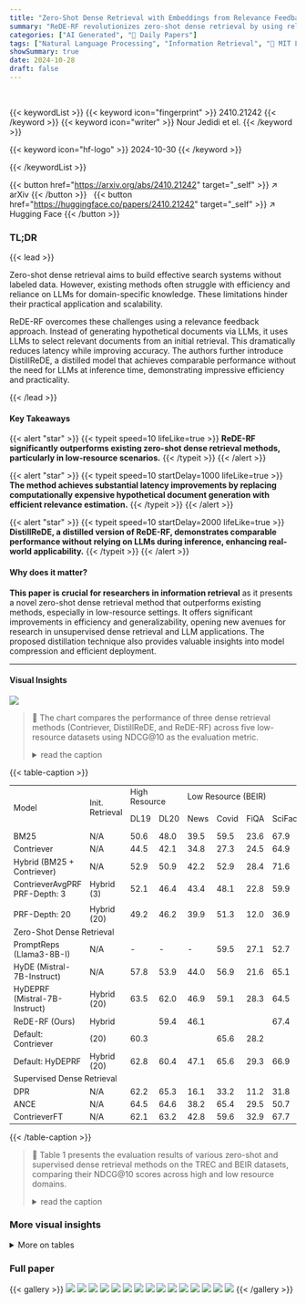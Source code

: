 ```yaml
---
title: "Zero-Shot Dense Retrieval with Embeddings from Relevance Feedback"
summary: "ReDE-RF revolutionizes zero-shot dense retrieval by using relevance feedback from LLMs to refine query embeddings, achieving state-of-the-art results with vastly improved efficiency."
categories: ["AI Generated", "🤗 Daily Papers"]
tags: ["Natural Language Processing", "Information Retrieval", "🏢 MIT Lincoln Laboratory",]
showSummary: true
date: 2024-10-28
draft: false
---
```


<br>

{{< keywordList >}}
{{< keyword icon="fingerprint" >}} 2410.21242 {{< /keyword >}}
{{< keyword icon="writer" >}} Nour Jedidi et el. {{< /keyword >}}
 
{{< keyword icon="hf-logo" >}} 2024-10-30 {{< /keyword >}}
 
{{< /keywordList >}}

{{< button href="https://arxiv.org/abs/2410.21242" target="_self" >}}
↗ arXiv
{{< /button >}}
&nbsp; 
{{< button href="https://huggingface.co/papers/2410.21242" target="_self" >}}
↗ Hugging Face
{{< /button >}}

### TL;DR


{{< lead >}}

Zero-shot dense retrieval aims to build effective search systems without labeled data.  However, existing methods often struggle with efficiency and reliance on LLMs for domain-specific knowledge. These limitations hinder their practical application and scalability. 



ReDE-RF overcomes these challenges using a relevance feedback approach. Instead of generating hypothetical documents via LLMs, it uses LLMs to select relevant documents from an initial retrieval.  This dramatically reduces latency while improving accuracy.  The authors further introduce DistillReDE, a distilled model that achieves comparable performance without the need for LLMs at inference time, demonstrating impressive efficiency and practicality.

{{< /lead >}}


#### Key Takeaways

{{< alert "star" >}}
{{< typeit speed=10 lifeLike=true >}} **ReDE-RF significantly outperforms existing zero-shot dense retrieval methods, particularly in low-resource scenarios.** {{< /typeit >}}
{{< /alert >}}

{{< alert "star" >}}
{{< typeit speed=10 startDelay=1000 lifeLike=true >}} **The method achieves substantial latency improvements by replacing computationally expensive hypothetical document generation with efficient relevance estimation.** {{< /typeit >}}
{{< /alert >}}

{{< alert "star" >}}
{{< typeit speed=10 startDelay=2000 lifeLike=true >}} **DistillReDE, a distilled version of ReDE-RF, demonstrates comparable performance without relying on LLMs during inference, enhancing real-world applicability.** {{< /typeit >}}
{{< /alert >}}

#### Why does it matter?
**This paper is crucial for researchers in information retrieval** as it presents a novel zero-shot dense retrieval method that outperforms existing methods, especially in low-resource settings.  It offers significant improvements in efficiency and generalizability, opening new avenues for research in unsupervised dense retrieval and LLM applications.  The proposed distillation technique also provides valuable insights into model compression and efficient deployment.

------
#### Visual Insights





![](https://ai-paper-reviewer.com/2410.21242/charts_7_0.png)

> 🔼 The chart compares the performance of three dense retrieval methods (Contriever, DistillReDE, and ReDE-RF) across five low-resource datasets using NDCG@10 as the evaluation metric.
> <details>
> <summary>read the caption</summary>
> Figure 4: Comparison of DistillReDE to Contriever and ReDE-RF (Default: HyDEPRF).
> </details>





{{< table-caption >}}
<table id='0' style='font-size:14px'><tr><td rowspan="2">Model</td><td rowspan="2">Init. Retrieval</td><td colspan="2">High Resource</td><td colspan="8">Low Resource (BEIR)</td></tr><tr><td>DL19</td><td>DL20</td><td>News</td><td>Covid</td><td>FiQA</td><td>SciFact</td><td>DBPedia</td><td>NFCorpus</td><td>Robust04</td><td>BEIR (Avg.)</td></tr><tr><td>BM25</td><td>N/A</td><td>50.6</td><td>48.0</td><td>39.5</td><td>59.5</td><td>23.6</td><td>67.9</td><td>31.8</td><td>32.2</td><td>40.7</td><td>42.2</td></tr><tr><td>Contriever</td><td>N/A</td><td>44.5</td><td>42.1</td><td>34.8</td><td>27.3</td><td>24.5</td><td>64.9</td><td>29.2</td><td>31.7</td><td>31.6</td><td>34.9</td></tr><tr><td>Hybrid (BM25 + Contriever)</td><td>N/A</td><td>52.9</td><td>50.9</td><td>42.2</td><td>52.9</td><td>28.4</td><td>71.6</td><td>34.8</td><td>33.7</td><td>43.0</td><td>43.8</td></tr><tr><td>ContrieverAvgPRF PRF-Depth: 3</td><td>Hybrid (3)</td><td>52.1</td><td>46.4</td><td>43.4</td><td>48.1</td><td>22.8</td><td>59.9</td><td>31.9</td><td>32.3</td><td>38.6</td><td>39.6</td></tr><tr><td></td><td></td><td></td><td></td><td></td><td></td><td></td><td></td><td></td><td></td><td></td><td></td></tr><tr><td>PRF-Depth: 20</td><td>Hybrid (20)</td><td>49.2</td><td>46.2</td><td>39.9</td><td>51.3</td><td>12.0</td><td>36.9</td><td>28.6</td><td>21.7</td><td>39.2</td><td>32.8</td></tr><tr><td colspan="12">Zero-Shot Dense Retrieval</td></tr><tr><td>PromptReps (Llama3-8B-I)</td><td>N/A</td><td>-</td><td>-</td><td>-</td><td>59.5</td><td>27.1</td><td>52.7</td><td>31.5</td><td>29.6</td><td>-</td><td>-</td></tr><tr><td>HyDE (Mistral-7B-Instruct)</td><td>N/A</td><td>57.8</td><td>53.9</td><td>44.0</td><td>56.9</td><td>21.6</td><td>65.1</td><td>35.3</td><td>27.7</td><td>41.5</td><td>41.7</td></tr><tr><td>HyDEPRF (Mistral-7B-Instruct)</td><td>Hybrid (20)</td><td>63.5</td><td>62.0</td><td>46.9</td><td>59.1</td><td>28.3</td><td>64.5</td><td>35.2</td><td>35.0</td><td>45.6</td><td>44.9</td></tr><tr><td>ReDE-RF (Ours)</td><td>Hybrid</td><td></td><td>59.4</td><td>46.1</td><td></td><td></td><td>67.4</td><td>37.0</td><td></td><td></td><td>47.0</td></tr><tr><td>Default: Contriever</td><td>(20)</td><td>60.3</td><td></td><td></td><td>65.6</td><td>28.2</td><td></td><td></td><td>34.8</td><td>49.8</td><td></td></tr><tr><td>Default: HyDEPRF</td><td>Hybrid (20)</td><td>62.8</td><td>60.4</td><td>47.1</td><td>65.6</td><td>29.3</td><td>66.9</td><td>37.6</td><td>35.5</td><td>51.7</td><td>47.7</td></tr><tr><td colspan="12">Supervised Dense Retrieval</td></tr><tr><td>DPR</td><td>N/A</td><td>62.2</td><td>65.3</td><td>16.1</td><td>33.2</td><td>11.2</td><td>31.8</td><td>26.3</td><td>18.9</td><td>25.2</td><td>23.2</td></tr><tr><td>ANCE</td><td>N/A</td><td>64.5</td><td>64.6</td><td>38.2</td><td>65.4</td><td>29.5</td><td>50.7</td><td>28.1</td><td>23.7</td><td>39.2</td><td>39.3</td></tr><tr><td>ContrieverFT</td><td>N/A</td><td>62.1</td><td>63.2</td><td>42.8</td><td>59.6</td><td>32.9</td><td>67.7</td><td>41.3</td><td>32.8</td><td>47.3</td><td>46.3</td></tr></table>{{< /table-caption >}}

> 🔼 Table 1 presents the evaluation results of various zero-shot and supervised dense retrieval methods on the TREC and BEIR datasets, comparing their NDCG@10 scores across high and low resource domains.
> <details>
> <summary>read the caption</summary>
> Table 1: Results (NDCG@10) on TREC and BEIR. We report the mean NDCG@10 across three runs for HyDE, HYDEPRF, and ReDE-RF (Default: HyDEPRF). The average standard deviation across all datasets for HyDE, HYDEPRF and ReDE-RF (Default:HyDEPRF) was ≈ 0.4%, ≈ 0.5% and ≈ 0.1% respectively. Exact numbers can be found in Appendix C.
> </details>





### More visual insights




<details>
<summary>More on tables
</summary>


{{< table-caption >}}
<br><table id='6' style='font-size:16px'><tr><td></td><td>DL20</td><td>News</td><td>DBpedia</td></tr><tr><td>Max k*</td><td></td><td></td><td></td></tr><tr><td>1</td><td>54.2</td><td>35.8</td><td>31.5</td></tr><tr><td>5</td><td>58.5</td><td>40.8</td><td>35.0</td></tr><tr><td>10</td><td>60.0</td><td>41.1</td><td>36.1</td></tr><tr><td>20</td><td>59.0</td><td>41.2</td><td>35.4</td></tr></table>{{< /table-caption >}}
> 🔼 This table shows the impact of varying the number of documents used to update the ReDE-RF query embedding on NDCG@10 for three datasets.
> <details>
> <summary>read the caption</summary>
> Table 3: Impact of the number of documents used to update the ReDE-RF (No Default) query embedding.
> </details>

{{< table-caption >}}
<table id='10' style='font-size:16px'><tr><td>Prompt</td><td>DL19</td><td>DL20</td></tr><tr><td>Figure 2</td><td>59.1</td><td>59.0</td></tr><tr><td>pointwise.yes_no (Zhuang et al., 2024c)</td><td>61.4</td><td>56.1</td></tr><tr><td>RG-YN (Zhuang et al., 2024a)</td><td>57.8</td><td>51.8</td></tr><tr><td>RG-YN*</td><td>59.8</td><td>54.9</td></tr><tr><td>Thomas et al. (2024)</td><td>61.4</td><td>56.9</td></tr></table>{{< /table-caption >}}
> 🔼 Table 5 shows the impact of different prompt variations on the ReDE-RF model's performance, measured by NDCG@10 and NDCG@20 on DL19 and DL20 datasets.
> <details>
> <summary>read the caption</summary>
> Table 5: Impact of different prompts on ReDE-RF (No Default). For Thomas et al. (2024), we make the relevance options binary. Prompts are in Appendix G.
> </details>

{{< table-caption >}}
<table id='0' style='font-size:14px'><tr><td>Default</td><td>Init. Retrieval</td><td>Covid</td><td>NFCorpus</td><td>FiQA</td><td>Robust04</td><td>DBPedia</td></tr><tr><td>Contriever</td><td>Hybrid</td><td>65.6</td><td>34.8</td><td>28.2</td><td>49.8</td><td>37.0</td></tr><tr><td>HyDEPRF</td><td>Hybrid</td><td>65.6</td><td>35.5</td><td>29.3</td><td>51.7</td><td>37.6</td></tr><tr><td>DistillReDE</td><td>DistillReDE</td><td>63.8</td><td>35.6</td><td>30.2</td><td>47.9</td><td>37.8</td></tr><tr><td>DistillReDE</td><td>Hybrid*</td><td>66.3</td><td>35.8</td><td>30.9</td><td>49.2</td><td>38.4</td></tr></table>{{< /table-caption >}}
> 🔼 Table 6 presents the NDCG@10 scores of ReDE-RF using Contriever, HyDEPRF, and DistillReDE as initial retrievers, comparing their performance across various low-resource datasets.
> <details>
> <summary>read the caption</summary>
> Table 6: NDCG@10 of ReDE-RF when implemented with DistillReDE. Hybrid* is a hybrid system that combines results from BM25 and DistillReDE. Hybrid is BM25 + Contriever, as in Table 1.
> </details>

{{< table-caption >}}
<table id='2' style='font-size:14px'><tr><td>Method</td><td>Covid NDCG@10/20</td><td>DL19 NDCG@10/20</td><td>News NDCG@10/20</td></tr><tr><td>Mistral-7B-Instruct</td><td></td><td></td><td></td></tr><tr><td>ReDE-RF</td><td>65.6/57.9</td><td>62.8 / 60.3</td><td>47.1/ 43.8</td></tr><tr><td>Hybrid + PR</td><td>63.6/49.6</td><td>60.0/53.7</td><td>45.6/42.5</td></tr><tr><td>ReDE-RF + PR</td><td>68.8 / 58.9</td><td>62.6/59.9</td><td>45.8/43.2</td></tr><tr><td>Gemma-2-9B-it</td><td></td><td></td><td></td></tr><tr><td>ReDE-RF</td><td>67.9 / 60.0</td><td>62.0/61.3</td><td>46.6/42.8</td></tr><tr><td>Hybrid + PR</td><td>65.0% 50.8</td><td>63.7/55.8</td><td>46.3/41.9</td></tr><tr><td>ReDE-RF + PR</td><td>72.3/61.2</td><td>70.7 / 64.8</td><td>43.4/41.5</td></tr><tr><td>Llama-3.1-8B-I</td><td></td><td></td><td></td></tr><tr><td>ReDE-RF</td><td>65.7/58.7</td><td>59.0/59.0</td><td>49.9/45.7</td></tr><tr><td>Hybrid + PR</td><td>67.1/51.8</td><td>66.8/57.4</td><td>47.2/42.8</td></tr><tr><td>ReDE-RF + PR</td><td>72.9/61.1</td><td>70.1/64.3</td><td>48.6/45.4</td></tr></table>{{< /table-caption >}}
> 🔼 Table 7 compares ReDE-RF's performance against pointwise re-ranking using three different LLMs across multiple metrics, showing that ReDE-RF consistently outperforms pointwise re-ranking in terms of NDCG@20.
> <details>
> <summary>read the caption</summary>
> Table 7: Comparing ReDE-RF (Default: HyDEPRF) to pointwise reranking (PR). ReDE-RF + PR reranks the top-20 passages returned from ReDE-RF. Bold denotes best overall system. Underline denotes best between ReDE-RF and Hybrid + PR.
> </details>

{{< table-caption >}}
<br><table id='2' style='font-size:16px'><tr><td>Dataset</td><td># Queries</td></tr><tr><td>TREC DL19</td><td>43</td></tr><tr><td>TREC DL20</td><td>54</td></tr><tr><td>TREC-News</td><td>57</td></tr><tr><td>TREC-Covid</td><td>50</td></tr><tr><td>FiQA</td><td>648</td></tr><tr><td>SciFact</td><td>300</td></tr><tr><td>DBPedia</td><td>400</td></tr><tr><td>NFCorpus</td><td>323</td></tr><tr><td>Robust04</td><td>249</td></tr></table>{{< /table-caption >}}
> 🔼 Table 1 presents the NDCG@10 results on the TREC and BEIR datasets for various zero-shot and supervised dense retrieval methods, showing ReDE-RF's superiority in low-resource settings and competitive performance in high-resource ones.
> <details>
> <summary>read the caption</summary>
> Table 1: Results (NDCG@10) on TREC and BEIR. We report the mean NDCG@10 across three runs for HyDE, HYDEPRF, and ReDE-RF (Default: HyDEPRF). The average standard deviation across all datasets for HyDE, HYDEPRF and ReDE-RF (Default:HyDEPRF) was ≈ 0.4%, ≈ 0.5% and ≈ 0.1% respectively. Exact numbers can be found in Appendix C.
> </details>

{{< table-caption >}}
<table id='0' style='font-size:14px'><tr><td>Model</td><td>DL19</td><td>DL20</td><td>News</td><td>Covid</td><td>FiQA</td><td>SciFact</td><td>DBPedia</td><td>NFCorpus</td><td>Robust04</td></tr><tr><td rowspan="2">HyDE (Mistral-7B-Instruct)</td><td>57.8</td><td>53.9</td><td>44.0</td><td>56.9</td><td>21.6</td><td>65.1</td><td>35.3</td><td>27.7</td><td>41.5</td></tr><tr><td>±0.3</td><td>±0.7</td><td>±0.6</td><td>±0.8</td><td>±0.2</td><td>±0.2</td><td>±0.3</td><td>±0.2</td><td>±0.4</td></tr><tr><td rowspan="2">HyDEPRF (Mistral-7B-Instruct)</td><td>63.5</td><td>62.0</td><td>46.9</td><td>59.1</td><td>28.3</td><td>64.5</td><td>35.2</td><td>35.0</td><td>45.6</td></tr><tr><td>±1.2</td><td>±0.2</td><td>±1.1</td><td>±0.5</td><td>±0.2</td><td>±0.5</td><td>±0.1</td><td>±0.2</td><td>±0.2</td></tr><tr><td rowspan="2">ReDE-RF (Default: HyDEPRF)</td><td>62.8</td><td>60.4</td><td>47.1</td><td>65.6</td><td>29.3</td><td>66.9</td><td>37.6</td><td>35.5</td><td>51.7</td></tr><tr><td>±0.0</td><td>±0.1</td><td>±0.3</td><td>±0.1</td><td>±0.1</td><td>±0.3</td><td>±0.1</td><td>±0.1</td><td>±0.1</td></tr></table>{{< /table-caption >}}
> 🔼 Table 8 presents the NDCG@10 scores of HyDE, HyDEPRF, and ReDE-RF across multiple datasets, showing the mean and standard deviation across three runs for each model.
> <details>
> <summary>read the caption</summary>
> Table 8: NDCG@10 of HyDE-Mistral-7B-Instruct and ReDE-RF (w/ HyDE) with standard deviations across three runs.
> </details>

{{< table-caption >}}
<table id='2' style='font-size:14px'><tr><td>Model</td><td>Init Retrieval</td><td>DL19</td><td>DL20</td><td>News</td><td>Covid</td><td>FiQA</td><td>SciFact</td><td>DBPedia</td><td>NFCorpus</td><td>Robust04</td></tr><tr><td>HyDEPRF (Mistral-7B-Instruct)</td><td>Hybrid (20)</td><td>63.5</td><td>62.0</td><td>46.9</td><td>59.1</td><td>28.3</td><td>64.5</td><td>35.2</td><td>35.0</td><td>45.6</td></tr><tr><td>HyDEPRF (Mistral-7B-Instruct)</td><td>Hybrid (10)</td><td>63.6</td><td>60.5</td><td>47.2</td><td>58.8</td><td>28.3</td><td>63.4</td><td>34.6</td><td>34.6</td><td>44.5</td></tr></table>{{< /table-caption >}}
> 🔼 Table 9 shows the NDCG@10 scores of HyDEPRF using different numbers of initially retrieved documents as context on various datasets.
> <details>
> <summary>read the caption</summary>
> Table 9: NDCG@10 of HyDEPRF across different number of initially retrieved documents used as context.
> </details>

</details>




### Full paper

{{< gallery >}}
<img src="https://ai-paper-reviewer.com/2410.21242/1.png" class="grid-w50 md:grid-w33 xl:grid-w25" />
<img src="https://ai-paper-reviewer.com/2410.21242/2.png" class="grid-w50 md:grid-w33 xl:grid-w25" />
<img src="https://ai-paper-reviewer.com/2410.21242/3.png" class="grid-w50 md:grid-w33 xl:grid-w25" />
<img src="https://ai-paper-reviewer.com/2410.21242/4.png" class="grid-w50 md:grid-w33 xl:grid-w25" />
<img src="https://ai-paper-reviewer.com/2410.21242/5.png" class="grid-w50 md:grid-w33 xl:grid-w25" />
<img src="https://ai-paper-reviewer.com/2410.21242/6.png" class="grid-w50 md:grid-w33 xl:grid-w25" />
<img src="https://ai-paper-reviewer.com/2410.21242/7.png" class="grid-w50 md:grid-w33 xl:grid-w25" />
<img src="https://ai-paper-reviewer.com/2410.21242/8.png" class="grid-w50 md:grid-w33 xl:grid-w25" />
<img src="https://ai-paper-reviewer.com/2410.21242/9.png" class="grid-w50 md:grid-w33 xl:grid-w25" />
<img src="https://ai-paper-reviewer.com/2410.21242/10.png" class="grid-w50 md:grid-w33 xl:grid-w25" />
<img src="https://ai-paper-reviewer.com/2410.21242/11.png" class="grid-w50 md:grid-w33 xl:grid-w25" />
<img src="https://ai-paper-reviewer.com/2410.21242/12.png" class="grid-w50 md:grid-w33 xl:grid-w25" />
<img src="https://ai-paper-reviewer.com/2410.21242/13.png" class="grid-w50 md:grid-w33 xl:grid-w25" />
<img src="https://ai-paper-reviewer.com/2410.21242/14.png" class="grid-w50 md:grid-w33 xl:grid-w25" />
<img src="https://ai-paper-reviewer.com/2410.21242/15.png" class="grid-w50 md:grid-w33 xl:grid-w25" />
{{< /gallery >}}
